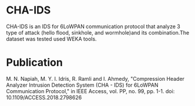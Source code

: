 # CHA-IDS

CHA-IDS is an IDS for 6LoWPAN communication protocol that analyze 3 type of attack (hello flood, sinkhole, and wormhole)and its 
combination.The dataset was tested used WEKA tools. 


# Publication
M. N. Napiah, M. Y. I. Idris, R. Ramli and I. Ahmedy, "Compression Header Analyzer Intrusion Detection System (CHA - IDS) for 6LoWPAN Communication Protocol," in IEEE Access, vol. PP, no. 99, pp. 1-1.
doi: 10.1109/ACCESS.2018.2798626
